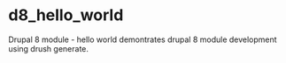 # d8_hello_world

Drupal 8 module - hello world demontrates drupal 8 module development using drush generate.